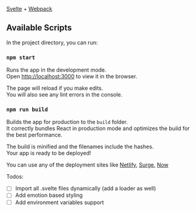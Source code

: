 [Svelte](https://svelte.dev) + [Webpack](https://webpack.js.org/)

## Available Scripts

In the project directory, you can run:

### `npm start`

Runs the app in the development mode.<br>
Open [http://localhost:3000](http://localhost:3000) to view it in the browser.

The page will reload if you make edits.<br>
You will also see any lint errors in the console.

### `npm run build`

Builds the app for production to the `build` folder.<br>
It correctly bundles React in production mode and optimizes the build for the best performance.

The build is minified and the filenames include the hashes.<br>
Your app is ready to be deployed!

You can use any of the deployment sites like [Netlify](https://www.netlify.com/), [Surge](https://surge.sh/), [Now](https://zeit.co/now/)

Todos:

- [ ] Import all .svelte files dynamically (add a loader as well)
- [ ] Add emotion based styling
- [ ] Add environment variables support
